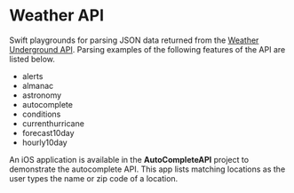# Weather API

Swift playgrounds for parsing JSON data returned from the [Weather Underground
API][]. Parsing examples of the following features of the API are listed below.

- alerts
- almanac
- astronomy
- autocomplete
- conditions
- currenthurricane
- forecast10day
- hourly10day

An iOS application is available in the **AutoCompleteAPI** project to
demonstrate the autocomplete API. This app lists matching locations as the user
types the name or zip code of a location.

[Weather Underground API]: http://www.wunderground.com


